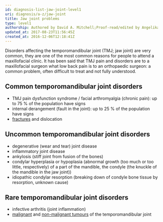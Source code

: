 ```yaml
---
id: diagnosis-list-jaw-joint-level1
uri: diagnosis/a-z/jaw-joint
title: Jaw joint problems
type: level1
authorship: Authored by David A. Mitchell;Proof-read/edited by Angelika Sebald
updated_at: 2017-08-23T11:56:45Z
created_at: 2016-12-06T12:18:41Z
---
```


<p>Disorders affecting the temporomandibular joint (TMJ; jaw joint)
    are very common, they are one of the most common reasons
    for people to attend a maxillofacial clinic. It has been
    said that TMJ pain and disorders are to a maxillofacial surgeon
    what low back pain is to an orthopaedic surgeon: a common
    problem, often difficult to treat and not fully understood.</p>
<h2>Common temporomandibular joint disorders</h2>
<ul>
    <li>TMJ pain dysfunction syndrome / facial arthromyalgia (chronic
        pain): up to 75 % of the population have signs</li>
    <li>internal derangement (fault in the joint): up to 25 % of
        the population have signs</li>
    <li><a href="/diagnosis/a-z/fracture">fractures</a> and dislocation</li>
</ul>
<h2>Uncommon temporomandibular joint disorders</h2>
<ul>
    <li>degenerative (wear and tear) joint disease</li>
    <li>inflammatory joint disease</li>
    <li>ankylosis (stiff joint from fusion of the bones)</li>
    <li>condylar hyperplasia or hypoplasia (abnormal growth (too
        much or too little, respectively) of a part of the mandible,
        the condyle (the knuckle of the mandible in the jaw joint))</li>
    <li>idiopathic condylar resorption (breaking down of condyle
        bone tissue by resorption, unknown cause)</li>
</ul>
<h2>Rare temporomandibular joint disorders</h2>
<ul>
    <li>infective arthritis (joint inflammation)</li>
    <li><a href="/diagnosis/a-z/bone-lesion">malignant</a>        and <a href="/diagnosis/a-z/bone-lesion">non-malignant tumours</a>        of the temporomandibular joint</li>
</ul>
